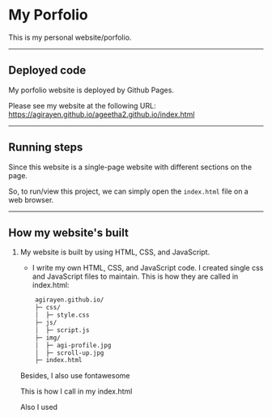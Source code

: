 # My Porfolio

This is my personal website/porfolio.

---

## Deployed code

My porfolio website is deployed by Github Pages.

Please see my website at the following URL:  https://agirayen.github.io/ageetha2.github.io/index.html

---

## Running steps

Since this website is a single-page website with different sections on the page.

So, to run/view this project, we can simply open the `index.html` file on a web browser.

---

## How my website's built

1. My website is built by using HTML, CSS, and JavaScript.

    - I write my own HTML, CSS, and JavaScript code. I created single css and JavaScript files to maintain. This is how they are called in index.html:

    ``` bash
        agirayen.github.io/
        ├─ css/
        │  ├─ style.css
        ├─ js/
        │  ├─ script.js
        ├─ img/
        │  ├─ agi-profile.jpg
        │  ├─ scroll-up.jpg  
        ├─ index.html
    ```
    

   Besides, I also use fontawesome

   This is how I call in my index.html
    <link rel="stylesheet"
    href=https://cdn.jsdelivr.net/npm/@fortawesome/fontawesome-free@5.15.4/css/fontawesome.min.css
    rel="stylesheet" />

    
    <link
      rel="stylesheet"
      href="https://cdnjs.cloudflare.com/ajax/libs/font-awesome/5.15.4/css/all.min.css"
    />

    Also I used 
    <script src="https://cdnjs.cloudflare.com/ajax/libs/jquery/3.6.0/jquery.min.js"></script>



